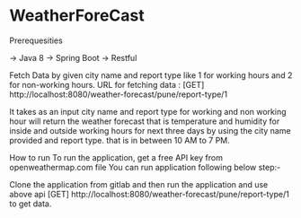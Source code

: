 # WeatherForeCast
Prerequesities

-> Java 8
-> Spring Boot
-> Restful

Fetch Data by given city name and report type like 1 for working hours and 2 for non-working hours.
URL for fetching data :
[GET] http://localhost:8080/weather-forecast/pune/report-type/1

It takes as an input city name and report type for working and non working hour will return the weather forecast that is temperature and humidity
for inside and outside working hours for next three days by using the city name provided and report type.
that is in between 10 AM to 7 PM.

How to run
To run the application, get a free API key from openweathermap.com file
You can run application following below step:-


Clone the application from gitlab and then run the application and use above api [GET] http://localhost:8080/weather-forecast/pune/report-type/1 to get data.
